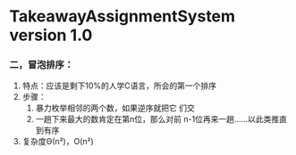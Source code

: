 # TakeawayAssignmentSystem version 1.0
### 二，冒泡排序：

1. 特点：应该是剩下10%的人学C语言，所会的第一个排序
2. 步骤：
	1. 暴力枚举相邻的两个数，如果逆序就把它	们交
	2. 一趟下来最大的数肯定在第n位，那么对前	n-1位再来一趟……以此类推直到有序
3. 复杂度Θ(n²)，O(n²)
